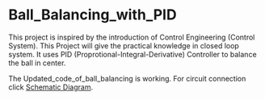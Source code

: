 # Ball_Balancing_with_PID
This project is inspired by the introduction of Control Engineering (Control System). This Project will give the practical knowledge in closed loop system. It uses PID (Proprotional-Integral-Derivative) Controller to balance the ball in center.

The Updated_code_of_ball_balancing is working. For circuit connection click 
[Schematic Diagram](arduino.png "a title").
